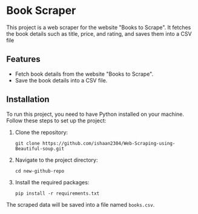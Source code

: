 # Book Scraper
This project is a web scraper for the website "Books to Scrape". It fetches the book details such as title, price, and rating, and saves them into a CSV file

## Features

- Fetch book details from the website "Books to Scrape".
- Save the book details into a CSV file.

## Installation

To run this project, you need to have Python installed on your machine. Follow these steps to set up the project:

1. Clone the repository:
   ```
   git clone https://github.com/ishaan2304/Web-Scraping-using-Beautiful-soup.git
   ```

2. Navigate to the project directory:
   ```
   cd new-github-repo
   ```

3. Install the required packages:
   ```
   pip install -r requirements.txt
   ```


The scraped data will be saved into a file named `books.csv`.
